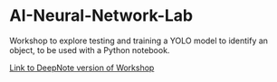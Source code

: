 # AI-Neural-Network-Lab
Workshop to explore testing and training a YOLO model to identify an object, to be used with a Python notebook.

[Link to DeepNote version of Workshop](https://deepnote.com/workspace/ETech-Chargers-Robotics-61e4fee6-8fdd-4e97-964e-f495e9154ca9/project/AI-Neural-Network-Workshop-109450fa-7cfe-4df8-bce9-2b09b2e26773/notebook/AINeuralNetworkWorkshop-b38f3882e8d849d9864f6bc5027e2259?utm_source=share-modal&utm_medium=product-shared-content&utm_campaign=notebook&utm_content=109450fa-7cfe-4df8-bce9-2b09b2e26773)

